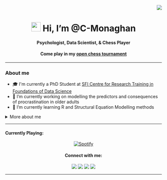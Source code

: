 <p align="right"> <img src="https://komarev.com/ghpvc/?username=C-Monaghan&color=blueviolet" /> </p>
<h1 align="center"> <img src="https://raw.githubusercontent.com/MartinHeinz/MartinHeinz/master/wave.gif" width="30px" height='30px'> Hi, I’m @C-Monaghan </h1>
<h4 align="center"> Psychologist, Data Scientist, & Chess Player </h4>
<h4 align="center"> Come play in my <a href="https://github.com/C-Monaghan/Chess"> open chess tournament</a></h4>

---

<h3 align="left"> About me</h3>

- 🎓 I'm currently a PhD Student at <a href="https://www.data-science.ie">SFI Centre for Research Training in Foundations of Data Science</a>
- 🧠 I’m currently working on modelling the predictors and consequences of procrastination in older adults
- 🌱 I’m currently learning R and Structural Equation Modelling methods

<details>
    <summary>
        More about me
    </summary>
    
<h3 align="left"> 🏫 Education </h3>
<h4 align="left"> Maynooth University </h4>
<ul>
    <li> PhD. Data Science (Sept. 2022 - Present)
        <ul>
            <li> Part of <a href="https://www.data-science.ie">SFI Center for Research Training in Foundations in Data Science</a> </li>
            <li> Expected to graduate in 2026</li>
        </ul>
        </li>
    <li> BSc Psychology (Sept. 2018 - May. 2022)
        <ul>
            <li> Final grade: 72% </li>
            <li> Ranked 4<sup>th</sup> out of a class of 21 </li>
            <li> Thesis: Academic Procrastination and Perfectionism – The Mediating Role of Temporal Thought </li>
        </ul>
        </li>
    </ul>

<h3 align="left"> 📋 Experience </h3>
<ul>
    <h4 align="left"> Teaching Assistant - Maynooth University <br> (Sept. 2023 - Present) </h4>
        <ul>
            <li> Providing teaching support for both statistical and advanced research methods in psychology to undergraduate and master students </li>
        </ul>
    <h4 align="left"> Quantitative Risk Analyst - Grant Thornton <br> (June 2023 - Aug. 2023) </h4>
        <ul>
            <li> Designed and implemented a decision making toolkit for binary classification problems such as loan defaults, credit card risk, and fraud detection </li>
        </ul>
    <h4 align="left"> Student Intern - Connolly Conselling Centre <br> (Feb. 2021 - May 2021) </h4>
        <ul>
            <li> Carried out several research and design projects under the supervision of Dr. Susan Byrne.Carried out several research and design projects under the supervision of Dr. Susan Byrne </li>
        </ul>
    <h4 align="left"> Research Assistant - Maynooth University <br> (Sept. 2020 - Dec. 2020) </h4>
        <ul>
            <li> Worked with Dr. Richard Roche as a research assistant on the topic of autobiographical memory, along with several other projects </li>
        </ul>
</ul>


<h3 align="left"> 🚀 Github Stats </h3>
<div align="left">
    <a href="https://github.com/C-Monaghan">
    <img src="https://github-readme-stats-c-monaghan.vercel.app/api?username=C-Monaghan&show_icons=true&theme=transparent" alt="C-Monaghan's GitHub stats">
    </a>
</div>
</details>

---
<h4 align="left"> Currently Playing: </h4>
<div align="center">
  <a href="https://open.spotify.com/user/21ombhca2igssh3rq4o2trgfq">
    <img src="https://novatorem-git-main-c-monaghan.vercel.app/api/spotify" alt="Spotify">
  </a>
</div>

<h4 align="center"> Connect with me: </h4>
<div align="center">
    <a href="https://twitter.com/CormacMonaghan1" target="_blank"><img src="https://img.shields.io/badge/-Twitter-7289DA?style=for-the-badge&logo=twitter&logoColor=white" target="_blank"></a> 	
  <a href="https://www.linkedin.com/in/cormac-monaghan/" target="_blank"><img src="https://img.shields.io/badge/-LinkedIn-%230077B5?style=for-the-badge&logo=linkedin&logoColor=white" target="_blank"></a> 
  <a href="https://www.researchgate.net/profile/Cormac-Monaghan" target="_blank"><img src="https://img.shields.io/badge/ResearchGate-00CCBB?style=for-the-badge&logo=ResearchGate&logoColor=white" target="_blank"></a> 
  <a href="mailto:cormacmonaghan@proton.me" target="_blank"><img src="https://img.shields.io/badge/ProtonMail-8B89CC?style=for-the-badge&logo=protonmail&logoColor=white" target="_blank"></a> 
</div>

---

<!---
--->
